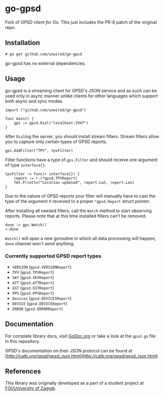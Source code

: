 # go-gpsd

Fork of *GPSD client for Go.*
This just includes the PR-8 patch of the original repo.

## Installation

<pre><code># go get github.com/unwired/go-gpsd</code></pre>

go-gpsd has no external dependencies.

## Usage

go-gpsd is a streaming client for GPSD's JSON service and as such can be used only in async manner unlike clients for other languages which support both async and sync modes.

<pre><code>import ("github.com/unwired/go-gpsd")

func main() {
	gps := gpsd.Dial("localhost:2947")
}
</code></pre>

After `Dial`ing the server, you should install stream filters. Stream filters allow you to capture only certain types of GPSD reports.

<pre><code>gps.AddFilter("TPV", tpvFilter)</code></pre>

Filter functions have a type of `gps.Filter` and should receive one argument of type `interface{}`.

<pre><code>tpvFilter := func(r interface{}) {
	report := r.(*gpsd.TPVReport)
	fmt.Println("Location updated", report.Lat, report.Lon)
}</code></pre>

Due to the nature of GPSD reports your filter will manually have to cast the type of the argument it received to a proper `*gpsd.Report` struct pointer.

After installing all needed filters, call the `Watch` method to start observing reports. Please note that at this time installed filters can't be removed.

<pre><code>done := gps.Watch()
&lt;-done</code></pre>

`Watch()` will span a new goroutine in which all data processing will happen, `done` channel won't send anything.

### Currently supported GPSD report types

* `VERSION` (`gpsd.VERSIONReport`)
* `TPV` (`gpsd.TPVReport`)
* `SKY` (`gpsd.SKYReport`)
* `ATT` (`gpsd.ATTReport`)
* `GST` (`gpsd.GSTReport`)
* `PPS` (`gpsd.PPSReport`)
* `Devices` (`gpsd.DEVICESReport`)
* `DEVICE` (`gpsd.DEVICEReport`)
* `ERROR` (`gpsd.ERRORReport`)

## Documentation

For complete library docs, visit [GoDoc.org](http://godoc.org/github.com/stratoberry/go-gpsd) or take a look at the `gpsd.go` file in this repository.

GPSD's documentation on their JSON protocol can be found at [http://catb.org/gpsd/gpsd_json.html](http://catb.org/gpsd/gpsd_json.html)

## References

This library was originally developed as a part of a student project at [FOI/University of Zagreb](https://www.foi.unizg.hr/en).
